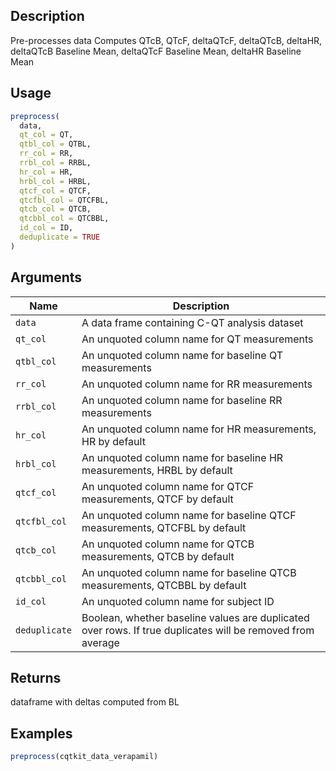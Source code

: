## Description

Pre-processes data
 Computes QTcB, QTcF, deltaQTcF, deltaQTcB, deltaHR, deltaQTcB Baseline Mean,
 deltaQTcF Baseline Mean, deltaHR Baseline Mean

## Usage

```r
preprocess(
  data,
  qt_col = QT,
  qtbl_col = QTBL,
  rr_col = RR,
  rrbl_col = RRBL,
  hr_col = HR,
  hrbl_col = HRBL,
  qtcf_col = QTCF,
  qtcfbl_col = QTCFBL,
  qtcb_col = QTCB,
  qtcbbl_col = QTCBBL,
  id_col = ID,
  deduplicate = TRUE
)
```

## Arguments

| Name | Description |
|------|-------------|
| `data` | A data frame containing C-QT analysis dataset |
| `qt_col` | An unquoted column name for QT measurements |
| `qtbl_col` | An unquoted column name for baseline QT measurements |
| `rr_col` | An unquoted column name for RR measurements |
| `rrbl_col` | An unquoted column name for baseline RR measurements |
| `hr_col` | An unquoted column name for HR measurements, HR by default |
| `hrbl_col` | An unquoted column name for baseline HR measurements, HRBL by default |
| `qtcf_col` | An unquoted column name for QTCF measurements, QTCF by default |
| `qtcfbl_col` | An unquoted column name for baseline QTCF measurements, QTCFBL by default |
| `qtcb_col` | An unquoted column name for QTCB measurements, QTCB by default |
| `qtcbbl_col` | An unquoted column name for baseline QTCB measurements, QTCBBL by default |
| `id_col` | An unquoted column name for subject ID |
| `deduplicate` | Boolean, whether baseline values are duplicated over rows. If true duplicates will be removed from average |

## Returns

dataframe with deltas computed from BL

## Examples

```r
preprocess(cqtkit_data_verapamil)
```


